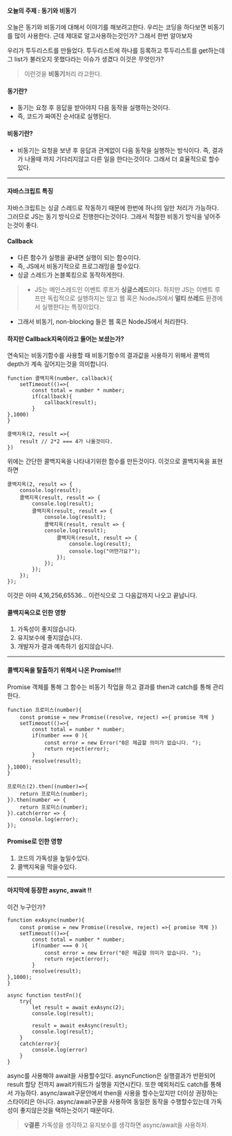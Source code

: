 #### 오늘의 주제 : 동기와 비동기

오늘은 동기와 비동기에 대해서 이야기를 해보려고한다. 우리는 코딩을 하다보면 비동기를 많이 사용한다. 근데 제대로 알고사용하는것인가? 그래서 한번 알아보자

우리가 투두리스트를 만들었다. 투두리스트에 하나를 등록하고 투두리스트를 get하는데 그 list가 불러오지 못했다라는 이슈가 생겼다 이것은 무엇인가?

> 이런것을 **비동기**처리 라고한다.

#### 동기란?

- 동기는 요청 후 응답을 받아야지 다음 동작을 실행하는것이다.
- 즉, 코드가 짜여진 순서대로 실행된다.

#### 비동기란?

- 비동기는 요청을 보낸 후 응답과 관계없이 다음 동작을 실행하는 방식이다. 즉, 결과가 나올때 까지 기다리지않고 다른 일을 한다는것이다. 그래서 더 효율적으로 할수있다.

---

#### 자바스크립트 특징

자바스크립트는 싱글 스레드로 작동하기 때문에 한번에 하나의 일만 처리가 가능하다. 그러므로 JS는 동기 방식으로 진행한다는것이다. 그래서 적절한 비동기 방식을 넣어주는것이 좋다.

#### Callback

- 다른 함수가 실행을 끝내면 실행이 되는 함수이다.
- 즉, JS에서 비동기적으로 프로그래밍을 할수있다.
- 싱글 스레드가 논블록킹으로 동작하게한다.

> - JS는 메인스레드인 이벤트 루프가 **싱글스레드**이다. 하지만 JS는 이벤트 루프만 독립적으로 실행하지는 않고 웹 혹은 NodeJS에서 **멀티 쓰레드** 환경에서 실행한다는 특징이있다.

- 그래서 비동기, non-blocking 들은 웹 혹은 NodeJS에서 처리한다.

#### 하지만 Callback지옥이라고 들어는 보셨는가?

연속되는 비동기함수를 사용할 때 비동기함수의 결과값을 사용하기 위해서 콜백의 depth가 계속 깊어지는것을 의미합니다.

```
function 콜백지옥(number, callback){
	setTimeout(()=>{
    	const total = number * number;
        if(callback){
			callback(result);
    	}
},1000)
}

콜백지옥(2, result =>{
	result // 2*2 === 4가 나올것이다.
})
```

위에는 간단한 콜백지옥을 나타내기위한 함수를 만든것이다. 이것으로 콜백지옥을 표현하면

```
콜백지옥(2, result => {
	console.log(result);
	콜백지옥(result, result => {
		console.log(result);
		콜백지옥(result, result => {
			console.log(result);
			콜백지옥(result, result => {
			console.log(result);
				콜백지옥(result, result => {
					console.log(result);
					console.log("어떤가요?");
				});
			});
		});
	});
});
```

이것은 아마 4,16,256,65536... 이런식으로 그 다음값까지 나오고 끝납니다.

#### 콜백지옥으로 인한 영향

1. 가독성이 좋지않습니다.
2. 유지보수에 좋지않습니다.
3. 개발자가 결과 예측하기 쉽지않습니다.

---

#### 콜백지옥을 탈출하기 위해서 나온 Promise!!!

Promise 객체를 통해 그 함수는 비동기 작업을 하고 결과를 then과 catch를 통해 관리한다.

```
function 프로미스(number){
	const promise = new Promise((resolve, reject) =>{ promise 객체 }
	setTimeout(()=>{
    	const total = number * number;
        if(number === 0 ){
			const error = new Error("0은 제곱할 의미가 없습니다. ");
            return reject(error);
    	}
        resolve(result);
},1000);
}

프로미스(2).then((number)=>{
	return 프로미스(number);
}).then(number => {
	return 프로미스(number);
}).catch(error => {
	console.log(error);
});
```

#### Promise로 인한 영향

1. 코드의 가독성을 높일수있다.
2. 콜백지옥을 막을수있다.

---

#### 마지막에 등장한 async, await !!

이건 누구인가?

```
function exAsync(number){
	const promise = new Promise((resolve, reject) =>{ promise 객체 })
	setTimeout(()=>{
    	const total = number * number;
        if(number === 0 ){
			const error = new Error("0은 제곱할 의미가 없습니다. ");
            return reject(error);
    	}
        resolve(result);
},1000);
}

async function testFn(){
	try{
    	let result = await exAsync(2);
        console.log(result);

        result = await exAsync(result);
		console.log(result);
    }
    catch(error){
    	console.log(error)
    }
}
```

async를 사용해야 await을 사용할수있다. asyncFunction은 실행결과가 반환되어 result 할당 전까지 await키워드가 실행을 지연시킨다.
또한 예외처리도 catch를 통해서 가능하다.
async/await구문안에서 then을 사용을 할수는있지만 더이상 권장하는 스타이리은 아니다.
async/await구문을 사용하여 동일한 동작을 수행할수있는데 가독성이 좋지않은것을 택하는것이기 때문이다.

> **💡결론**
> 가독성을 생각하고 유지보수를 생각하면 async/await을 사용하자.
